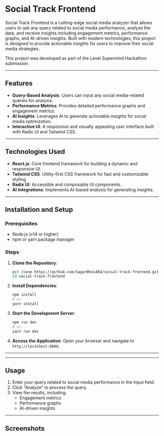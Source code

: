 # Social Track Frontend

Social Track Frontend is a cutting-edge social media analyzer that allows users to ask any query related to social media performance, analyze the data, and receive insights including engagement metrics, performance graphs, and AI-driven insights. Built with modern technologies, this project is designed to provide actionable insights for users to improve their social media strategies.

This project was developed as part of the Level Supermind Hackathon submission.

---

## Features

- **Query-Based Analysis**: Users can input any social media-related queries for analysis.
- **Performance Metrics**: Provides detailed performance graphs and engagement metrics.
- **AI Insights**: Leverages AI to generate actionable insights for social media optimization.
- **Interactive UI**: A responsive and visually appealing user interface built with Radix UI and Tailwind CSS.

---

## Technologies Used

- **React.js**: Core frontend framework for building a dynamic and responsive UI.
- **Tailwind CSS**: Utility-first CSS framework for fast and customizable styling.
- **Radix UI**: Accessible and composable UI components.
- **AI Integrations**: Implements AI-based analysis for generating insights.

---

## Installation and Setup

### Prerequisites

- Node.js (v14 or higher)
- npm or yarn package manager

### Steps

1. **Clone the Repository**:
   ```bash
   git clone https://github.com/SagarBhoi404/social-track-frontend.git
   cd social-track-frontend
   ```

2. **Install Dependencies**:
   ```bash
   npm install
   # or
   yarn install
   ```

3. **Start the Development Server**:
   ```bash
   npm run dev
   # or
   yarn run dev
   ```

4. **Access the Application**:
   Open your browser and navigate to `http://localhost:8080`.

---



---

## Usage

1. Enter your query related to social media performance in the input field.
2. Click "Analyze" to process the query.
3. View the results, including:
   - Engagement metrics
   - Performance graphs
   - AI-driven insights

---


## Screenshots

